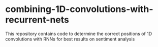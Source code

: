 # combining-1D-convolutions-with-recurrent-nets
This repository contains code to determine the correct positions of 1D convolutions with RNNs for best results on sentiment analysis
